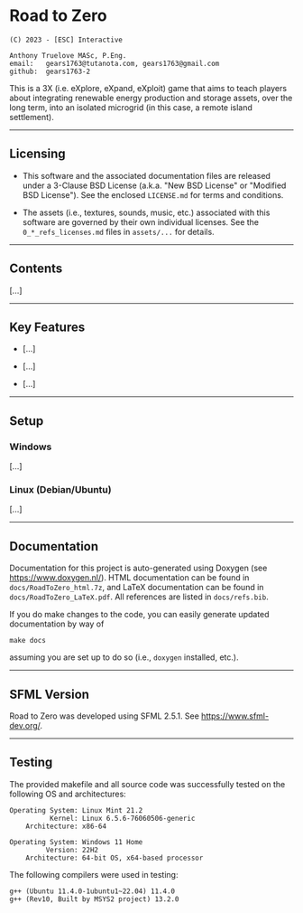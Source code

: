 # Road to Zero

    (C) 2023 - [ESC] Interactive
    
    Anthony Truelove MASc, P.Eng.
    email:   gears1763@tutanota.com, gears1763@gmail.com
    github:  gears1763-2


This is a 3X (i.e. eXplore, eXpand, eXploit) game that aims to teach players about
integrating renewable energy production and storage assets, over the long term, into an
isolated microgrid (in this case, a remote island settlement).

--------


## Licensing

  * This software and the associated documentation files are released under a 3-Clause BSD License (a.k.a. "New BSD License" or "Modified BSD License"). See the enclosed `LICENSE.md` for terms and conditions.
  
  * The assets (i.e., textures, sounds, music, etc.) associated with this software are governed by their own individual licenses. See the `0_*_refs_licenses.md` files in `assets/...` for details.

--------


## Contents

[...]

--------


## Key Features

  * [...]
  
  * [...]
  
  * [...]

--------


## Setup

### Windows

[...]

### Linux (Debian/Ubuntu)

[...]

--------


## Documentation

Documentation for this project is auto-generated using Doxygen
(see <https://www.doxygen.nl/>). HTML documentation can be found in
`docs/RoadToZero_html.7z`, and LaTeX documentation can be found in
`docs/RoadToZero_LaTeX.pdf`. All references are listed in `docs/refs.bib`.

If you do make changes to the code, you can easily generate updated documentation by way
of

    make docs

assuming you are set up to do so (i.e., `doxygen` installed, etc.).

--------

## SFML Version

Road to Zero was developed using SFML 2.5.1. See <https://www.sfml-dev.org/>.

--------


## Testing

The provided makefile and all source code was successfully tested on the following OS
and architectures:

    Operating System: Linux Mint 21.2
              Kernel: Linux 6.5.6-76060506-generic
        Architecture: x86-64

    Operating System: Windows 11 Home
             Version: 22H2
        Architecture: 64-bit OS, x64-based processor


The following compilers were used in testing:

    g++ (Ubuntu 11.4.0-1ubuntu1~22.04) 11.4.0
    g++ (Rev10, Built by MSYS2 project) 13.2.0


